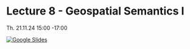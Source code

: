 # Lecture 8 - Geospatial Semantics I

Th. 21.11.24 15:00 -17:00

[![Google Slides](../figs/preface.png)](https://docs.google.com/presentation/d/1_SvH8NhbBCuWoHQeGrgMOekI6av_VUEp_4hhyb7QCag/edit?usp=sharing)
